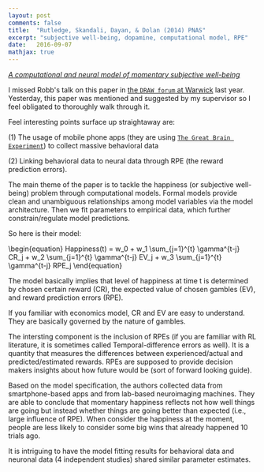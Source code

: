 ```yaml
---
layout: post
comments: false
title:  "Rutledge, Skandali, Dayan, & Dolan (2014) PNAS"
excerpt: "subjective well-being, dopamine, computational model, RPE"
date:   2016-09-07
mathjax: true
---
```


[*A computational and neural model of momentary subjective well-being*](http://www.pnas.org/content/111/33/12252.full)

I missed Robb's talk on this paper in [the `DRAW forum` at Warwick](http://www2.warwick.ac.uk/fac/cross_fac/draw/forum/) last year.
Yesterday, this paper was mentioned and suggested by my supervisor so I feel obligated to thoroughly walk through it.

Feel interesting points surface up straightaway are:

(1) The usage of mobile phone apps (they are using [`The Great Brain Experiment`](http://www.thegreatbrainexperiment.com/)) to collect massive behavioral data

(2) Linking behavioral data to neural data through RPE (the reward prediction errors).


The main theme of the paper is to tackle the happiness (or subjective well-being) problem through computational models.
Formal models provide clean and unambiguous relationships among model variables via the model architecture.
Then we fit parameters to empirical data, which further constrain/regulate model predictions.


So here is their model:

\begin{equation}
Happiness(t) = w_0 + w_1 \sum_{j=1}^{t} \gamma^{t-j} CR_j + w_2 \sum_{j=1}^{t} \gamma^{t-j} EV_j + w_3 \sum_{j=1}^{t} \gamma^{t-j} RPE_j
\end{equation}

The model basically implies that level of happiness at time t is determined by chosen certain reward (CR), the expected value of chosen gambles (EV), and reward prediction errors (RPE).

If you familiar with economics model, CR and EV are easy to understand. They are basically governed by the nature of gambles.

The intersting component is the inclusion of RPEs (if you are familiar with RL literature, it is sometimes called Temporal-difference errors as well). It is a quantity that measures the differences between experienced/actual and predicted/estimated rewards.
RPEs are supposed to provide decision makers insights about how future would be (sort of forward looking guide).

Based on the model specification, the authors collected data from smartphone-based apps and from lab-based neuroimaging machines.
They are able to conclude that momentary happiness reflects not how well things are going but instead whether things are going better than expected (i.e., large influence of RPE).
When consider the happiness at the moment, people are less likely to consider some big wins that already happened 10 trials ago.


It is intriguing to have the model fitting results for behavioral data and neuronal data (4 independent studies) shared similar parameter estimates.

